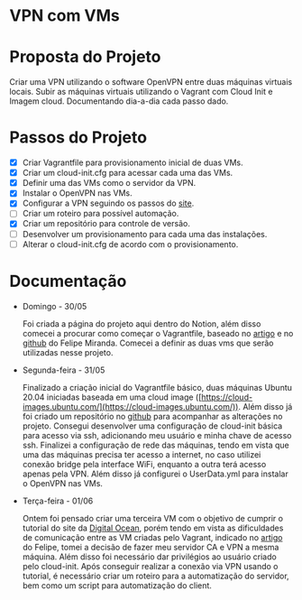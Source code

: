 # VPN com VMs

# Proposta do Projeto

Criar uma VPN utilizando o software OpenVPN entre duas máquinas virtuais locais. Subir as máquinas virtuais utilizando o Vagrant com Cloud Init e Imagem cloud. Documentando dia-a-dia cada passo dado.

# Passos do Projeto

- [x]  Criar Vagrantfile para provisionamento inicial de duas VMs.
- [x]  Criar um cloud-init.cfg para acessar cada uma das VMs.
- [x]  Definir uma das VMs como o servidor da VPN.
- [x]  Instalar o OpenVPN nas VMs.
- [x]  Configurar a VPN seguindo os passos do [site](https://openvpn.net/community/).
- [ ]  Criar um roteiro para possível automação.
- [x]  Criar um repositório para controle de versão.
- [ ]  Desenvolver um provisionamento para cada uma das instalações.
- [ ]  Alterar o cloud-init.cfg de acordo com o provisionamento.

# Documentação

- Domingo - 30/05

    Foi criada a página do projeto aqui dentro do Notion, além disso comecei a procurar como começar o Vagrantfile, baseado no [artigo](https://www.linkedin.com/pulse/se-preparando-para-o-kubernetes-122-felipe-miranda/) e no [github](https://github.com/FelipeMiranda/vagrant-kubernetes/blob/main/Vagrantfile) do Felipe Miranda. Comecei a definir as duas vms que serão utilizadas nesse projeto.

- Segunda-feira - 31/05

    Finalizado a criação inicial do Vagrantfile básico, duas máquinas Ubuntu 20.04 iniciadas baseada em uma cloud image ([https://cloud-images.ubuntu.com/](https://cloud-images.ubuntu.com/)). Além disso já foi criado um repositório no [github](https://github.com/rafaprata/vagrant-vpn) para acompanhar as alterações no projeto. Consegui desenvolver uma configuração de cloud-init básica para acesso via ssh, adicionando meu usuário e minha chave de acesso ssh. Finalizei a configuração de rede das máquinas, tendo em vista que uma das máquinas precisa ter acesso a internet, no caso utilizei conexão bridge pela interface WiFi, enquanto a outra terá acesso apenas pela VPN. Além disso já configurei o UserData.yml para instalar o OpenVPN nas VMs.

- Terça-feira - 01/06

    Ontem foi pensado criar uma terceira VM com o objetivo de cumprir o tutorial do site da [Digital Ocean](https://www.digitalocean.com/community/tutorials/how-to-set-up-and-configure-an-openvpn-server-on-ubuntu-20-04-pt), porém tendo em vista as dificuldades de comunicação entre as VM criadas pelo Vagrant, indicado no [artigo](https://www.linkedin.com/pulse/se-preparando-para-o-kubernetes-122-felipe-miranda/) do Felipe, tomei a decisão de fazer meu servidor CA e VPN a mesma máquina. Além disso foi necessário dar privilégios ao usuário criado pelo cloud-init. Após conseguir realizar a conexão via VPN usando o tutorial, é necessário criar um roteiro para a automatização do servidor, bem como um script para automatização do client.